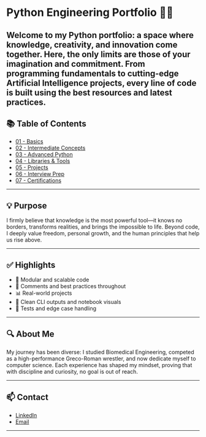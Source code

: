 # Python Engineering Portfolio 🧠🐍

Welcome to my Python portfolio: a space where knowledge, creativity, and innovation come together. Here, the only limits are those of your imagination and commitment. From programming fundamentals to cutting-edge Artificial Intelligence projects, every line of code is built using the best resources and latest practices.
---

## 📚 Table of Contents

- [01 - Basics](./01_basics)
- [02 - Intermediate Concepts](./02_intermediate)
- [03 - Advanced Python](./03_advanced)
- [04 - Libraries & Tools](./04_libraries)
- [05 - Projects](./05_projects)
- [06 - Interview Prep](./06_interviews)
- [07 - Certifications](./07_certifications)

---

## 💡 Purpose

I firmly believe that knowledge is the most powerful tool—it knows no borders, transforms realities, and brings the impossible to life. Beyond code, I deeply value freedom, personal growth, and the human principles that help us rise above.



---

## ✅ Highlights

- 📌 Modular and scalable code
- 📎 Comments and best practices throughout
- 📊 Real-world projects
- 💬 Clean CLI outputs and notebook visuals
- 🧪 Tests and edge case handling

---

## 🔍 About Me
My journey has been diverse: I studied Biomedical Engineering, competed as a high-performance Greco-Roman wrestler, and now dedicate myself to computer science. Each experience has shaped my mindset, proving that with discipline and curiosity, no goal is out of reach.

---

## 📫 Contact

- [LinkedIn](https://www.linkedin.com/in/mateo-baron-5011b8323/)
- [Email](mailto:tuemail@ejemplo.com)

---

